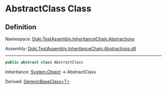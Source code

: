 # AbstractClass Class

## Definition

Namespace: [Doki.TestAssembly.InheritanceChain.Abstractions](README.md)

Assembly: [Doki.TestAssembly.InheritanceChain.Abstractions.dll](../README.md)

---

```csharp
public abstract class AbstractClass
```

Inheritance: [System.Object](https://learn.microsoft.com/en-us/dotnet/api/System.Object) → AbstractClass

Derived: [GenericBaseClass&lt;T&gt;](../../Doki.TestAssembly.InheritanceChain/Doki.TestAssembly.InheritanceChain/Doki.TestAssembly.InheritanceChain.GenericBaseClass_1.md)

